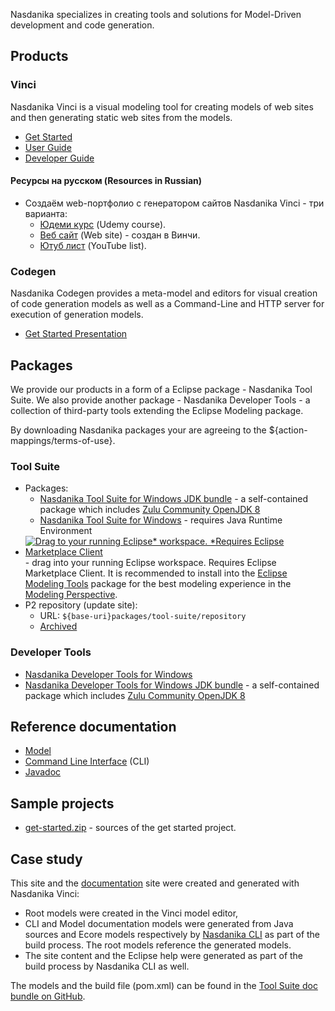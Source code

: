 
Nasdanika specializes in creating tools and solutions for Model-Driven development and code generation.

## Products

### Vinci 

Nasdanika Vinci is a visual modeling tool for creating models of web sites and then generating static web sites from the models.

* [Get Started](doc/guides/vinci/get-started/index.html)
* [User Guide](doc/guides/vinci/user/index.html)
* [Developer Guide](doc/guides/vinci/developer/index.html) 

#### Ресурсы на русском (Resources in Russian)

* Создаём web-портфолио с генератором сайтов Nasdanika Vinci - три варианта:
    * [Юдеми курс](https://www.udemy.com/course/nasdanika-vinci-level-1/) (Udemy course).
    * [Веб сайт](https://tanchora.github.io/vinci_udemy_base_course/courseprogram/) (Web site) - создан в Винчи. 
    * [Ютуб лист](https://www.youtube.com/playlist?list=PLqZWa5YR2-FhWXAS_yKuAOUtUmLYDGcpf) (YouTube list).
    
### Codegen

Nasdanika Codegen provides a meta-model and editors for visual creation of code generation models as well as a Command-Line and HTTP server for execution of generation models.

* [Get Started Presentation](doc/guides/codegen/nasdanika-codegen-get-started.pdf) 

## Packages

We provide our products in a form of a Eclipse package - Nasdanika Tool Suite. 
We also provide another package - Nasdanika Developer Tools - a collection of third-party tools extending the Eclipse Modeling package. 

By downloading Nasdanika packages your are agreeing to the ${action-mappings/terms-of-use}.

### Tool Suite

* Packages:
    * [Nasdanika Tool Suite for Windows JDK bundle](packages/tool-suite/nasdanika-tool-suite-2020-12-openjdk-8-win32-x86_64.zip) - a self-contained package which includes [Zulu Community OpenJDK 8](https://www.azul.com/downloads/zulu-community/?architecture=x86-64-bit&package=jdk) 
    * [Nasdanika Tool Suite for Windows](packages/tool-suite/nasdanika-tool-suite-2020-12-win32-x86_64.zip) - requires Java Runtime Environment
* [![Drag to your running Eclipse* workspace. *Requires Eclipse Marketplace Client](https://marketplace.eclipse.org/sites/all/themes/solstice/public/images/marketplace/btn-install.png)](http://marketplace.eclipse.org/marketplace-client-intro?mpc_install=5133210 "Drag to your running Eclipse* workspace. *Requires Eclipse Marketplace Client") - drag into your running Eclipse workspace. Requires Eclipse Marketplace Client. It is recommended to install into the [Eclipse Modeling Tools](https://www.eclipse.org/downloads/packages/release/2020-06/r/eclipse-modeling-tools) package for the best modeling experience in the [Modeling Perspective](https://www.eclipse.org/sirius/doc/user/general/Modeling%20Project.html#ModelingPerspective).
* P2 repository (update site):
    * URL: ``${base-uri}packages/tool-suite/repository``
    * [Archived](packages/tool-suite/org.nasdanika.tools.repository-2020.12.00-SNAPSHOT.zip)

### Developer Tools

* [Nasdanika Developer Tools for Windows](packages/nasdanika-developer-tools-2020-12-win32-x86_64.zip)
* [Nasdanika Developer Tools for Windows JDK bundle](packages/nasdanika-developer-tools-2020-12-open-jdk-8-win32-x86_64.zip) - a self-contained package which includes [Zulu Community OpenJDK 8](https://www.azul.com/downloads/zulu-community/?architecture=x86-64-bit&package=jdk) 

## Reference documentation

* [Model](doc/refernce/model-doc/index.html)
* [Command Line Interface](doc/reference/cli/index.html) (CLI)
* [Javadoc](doc/reference/javadoc/index.html)

## Sample projects

* [get-started.zip](get-started.zip) - sources of the get started project.

## Case study

This site and the [documentation](doc/index.html) site were created and generated with Nasdanika Vinci:

* Root models were created in the Vinci model editor,
* CLI and Model documentation models were generated from Java sources and Ecore models respectively by [Nasdanika CLI](doc/cli/index.html) as part of the build process. The root models reference the generated models. 
* The site content and the Eclipse help were generated as part of the build process by Nasdanika CLI as well. 

The models and the build file (pom.xml) can be found in the [Tool Suite doc bundle on GitHub](https://github.com/Nasdanika/release/tree/master/tool-suite/doc). 
